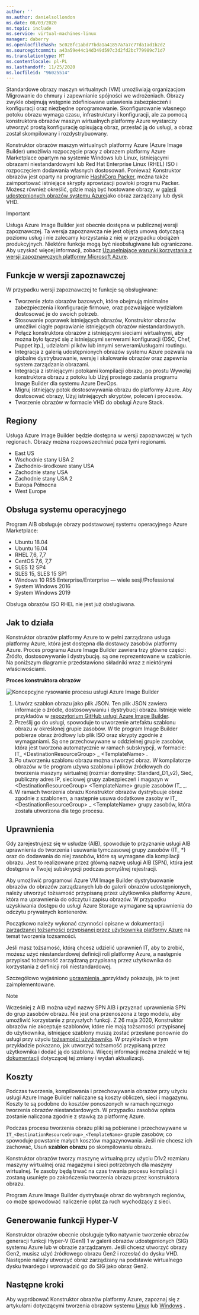 ```yaml
---
author: ''
ms.author: danielsollondon
ms.date: 08/03/2020
ms.topic: include
ms.service: virtual-machines-linux
manager: daberry
ms.openlocfilehash: 5c028fc1abd77bda1a41857a7a7c77da1ad1b2d2
ms.sourcegitcommit: a43a59e44c14d349d597c3d2fd2bc779989c71d7
ms.translationtype: MT
ms.contentlocale: pl-PL
ms.lasthandoff: 11/25/2020
ms.locfileid: "96025514"
---
```

Standardowe obrazy maszyn wirtualnych (VM) umożliwiają organizacjom Migrowanie do chmury i zapewnianie spójności we wdrożeniach. Obrazy zwykle obejmują wstępnie zdefiniowane ustawienia zabezpieczeń i konfiguracji oraz niezbędne oprogramowanie. Skonfigurowanie własnego potoku obrazu wymaga czasu, infrastruktury i konfiguracji, ale za pomocą konstruktora obrazów maszyn wirtualnych platformy Azure wystarczy utworzyć prostą konfigurację opisującą obraz, przesłać ją do usługi, a obraz został skompilowany i rozdystrybuowany.
 
Konstruktor obrazów maszyn wirtualnych platformy Azure (Azure Image Builder) umożliwia rozpoczęcie pracy z obrazem platformy Azure Marketplace opartym na systemie Windows lub Linux, istniejącymi obrazami niestandardowymi lub Red Hat Enterprise Linux (RHEL) ISO i rozpoczęciem dodawania własnych dostosowań. Ponieważ Konstruktor obrazów jest oparty na programie [HashiCorp Packer](https://packer.io/), można także zaimportować istniejące skrypty aprowizacji powłoki programu Packer. Możesz również określić, gdzie mają być hostowane obrazy, w [galerii udostępnionych obrazów systemu Azure](../articles/virtual-machines/windows/shared-image-galleries.md)jako obraz zarządzany lub dysk VHD.

> [!IMPORTANT]
> Usługa Azure Image Builder jest obecnie dostępna w publicznej wersji zapoznawczej.
> Ta wersja zapoznawcza nie jest objęta umową dotyczącą poziomu usług i nie zalecamy korzystania z niej w przypadku obciążeń produkcyjnych. Niektóre funkcje mogą być nieobsługiwane lub ograniczone. Aby uzyskać więcej informacji, zobacz [Uzupełniające warunki korzystania z wersji zapoznawczych platformy Microsoft Azure](https://azure.microsoft.com/support/legal/preview-supplemental-terms/).

## <a name="preview-features"></a>Funkcje w wersji zapoznawczej

W przypadku wersji zapoznawczej te funkcje są obsługiwane:

- Tworzenie złota obrazów bazowych, które obejmują minimalne zabezpieczenia i konfiguracje firmowe, oraz pozwalające wydziałom dostosować je do swoich potrzeb.
- Stosowanie poprawek istniejących obrazów, Konstruktor obrazów umożliwi ciągłe poprawianie istniejących obrazów niestandardowych.
- Połącz konstruktora obrazów z istniejącymi sieciami wirtualnymi, aby można było łączyć się z istniejącymi serwerami konfiguracji (DSC, Chef, Puppet itp.), udziałami plików lub innymi serwerami/usługami routingu.
- Integracja z galerią udostępnionych obrazów systemu Azure pozwala na globalne dystrybuowanie, wersję i skalowanie obrazów oraz zapewnia system zarządzania obrazami.
- Integracja z istniejącymi potokami kompilacji obrazu, po prostu Wywołaj konstruktora obrazu z potoku lub Użyj prostego zadania programu Image Builder dla systemu Azure DevOps.
- Migruj istniejący potok dostosowywania obrazu do platformy Azure. Aby dostosować obrazy, Użyj istniejących skryptów, poleceń i procesów.
- Tworzenie obrazów w formacie VHD do obsługi Azure Stack.
 

## <a name="regions"></a>Regiony
Usługa Azure Image Builder będzie dostępna w wersji zapoznawczej w tych regionach. Obrazy można rozpowszechniać poza tymi regionami.
- East US
- Wschodnie stany USA 2
- Zachodnio-środkowe stany USA
- Zachodnie stany USA
- Zachodnie stany USA 2
- Europa Północna
- West Europe

## <a name="os-support"></a>Obsługa systemu operacyjnego
Program AIB obsługuje obrazy podstawowej systemu operacyjnego Azure Marketplace:
- Ubuntu 18.04
- Ubuntu 16.04
- RHEL 7,6, 7,7
- CentOS 7,6, 7,7
- SLES 12 SP4
- SLES 15, SLES 15 SP1
- Windows 10 RS5 Enterprise/Enterprise — wiele sesji/Professional
- System Windows 2016
- System Windows 2019

Obsługa obrazów ISO RHEL nie jest już obsługiwana.

## <a name="how-it-works"></a>Jak to działa

Konstruktor obrazów platformy Azure to w pełni zarządzana usługa platformy Azure, która jest dostępna dla dostawcy zasobów platformy Azure. Proces programu Azure Image Builder zawiera trzy główne części: Źródło, dostosowywanie i dystrybucję. są one reprezentowane w szablonie. Na poniższym diagramie przedstawiono składniki wraz z niektórymi właściwościami. 
 

**Proces konstruktora obrazów** 

![Koncepcyjne rysowanie procesu usługi Azure Image Builder](./media/virtual-machines-image-builder-overview/image-builder-process.png)

1. Utwórz szablon obrazu jako plik JSON. Ten plik JSON zawiera informacje o źródle, dostosowywaniu i dystrybucji obrazu. Istnieje wiele przykładów w [repozytorium GitHub usługi Azure Image Builder](https://github.com/danielsollondon/azvmimagebuilder/tree/master/quickquickstarts).
1. Prześlij go do usługi, spowoduje to utworzenie artefaktu szablonu obrazu w określonej grupie zasobów. W tle program Image Builder pobierze obraz źródłowy lub plik ISO oraz skrypty zgodnie z wymaganiami. Są one przechowywane w oddzielnej grupie zasobów, która jest tworzona automatycznie w ramach subskrypcji, w formacie: IT_ \<DestinationResourceGroup> _ \<TemplateName> . 
1. Po utworzeniu szablonu obrazu można utworzyć obraz. W kompilatorze obrazów w tle program używa szablonu i plików źródłowych do tworzenia maszyny wirtualnej (rozmiar domyślny: Standard_D1_v2), Sieć, publiczny adres IP, sieciowej grupy zabezpieczeń i magazyn w \<DestinationResourceGroup> \<TemplateName> grupie zasobów IT_ _.
1. W ramach tworzenia obrazu Konstruktor obrazów dystrybuuje obraz zgodnie z szablonem, a następnie usuwa dodatkowe zasoby w IT_ \<DestinationResourceGroup> _ \<TemplateName> grupy zasobów, która została utworzona dla tego procesu.


## <a name="permissions"></a>Uprawnienia
Gdy zarejestrujesz się w usłudze (AIB), spowoduje to przyznanie usługi AIB uprawnienia do tworzenia i usuwania tymczasowej grupy zasobów (IT_ *) oraz do dodawania do niej zasobów, które są wymagane dla kompilacji obrazu. Jest to realizowane przez główną nazwę usługi AIB (SPN), która jest dostępna w Twojej subskrypcji podczas pomyślnej rejestracji.

Aby umożliwić programowi Azure VM Image Builder dystrybuowanie obrazów do obrazów zarządzanych lub do galerii obrazów udostępnionych, należy utworzyć tożsamość przypisaną przez użytkownika platformy Azure, która ma uprawnienia do odczytu i zapisu obrazów. W przypadku uzyskiwania dostępu do usługi Azure Storage wymagane są uprawnienia do odczytu prywatnych kontenerów.

Początkowo należy wykonać czynności opisane w dokumentacji [zarządzanej tożsamości przypisanej przez użytkownika platformy Azure](../articles/active-directory/managed-identities-azure-resources/how-to-manage-ua-identity-cli.md) na temat tworzenia tożsamości.

Jeśli masz tożsamość, którą chcesz udzielić uprawnień IT, aby to zrobić, możesz użyć niestandardowej definicji roli platformy Azure, a następnie przypisać tożsamość zarządzaną przypisaną przez użytkownika do korzystania z definicji roli niestandardowej.

Szczegółowo wyjaśniono [uprawnienia, a](https://github.com/danielsollondon/azvmimagebuilder/blob/master/aibPermissions.md#azure-vm-image-builder-permissions-explained-and-requirements)przykłady pokazują, jak to jest zaimplementowane.

> [!Note]
> Wcześniej z AIB można użyć nazwy SPN AIB i przyznać uprawnienia SPN do grup zasobów obrazu. Nie jest ona przenoszona z tego modelu, aby umożliwić korzystanie z przyszłych funkcji. Z 26 maja 2020, Konstruktor obrazów nie akceptuje szablonów, które nie mają tożsamości przypisanej do użytkownika, istniejące szablony muszą zostać przesłane ponownie do usługi przy użyciu [tożsamości użytkownika](../articles/virtual-machines/linux/image-builder-json.md?bc=%252fazure%252fvirtual-machines%252fwindows%252fbreadcrumb%252ftoc.json&toc=%252fazure%252fvirtual-machines%252fwindows%252ftoc.json#identity). W przykładach w tym przykładzie pokazano, jak utworzyć tożsamość przypisaną przez użytkownika i dodać ją do szablonu. Więcej informacji można znaleźć w tej [dokumentacji](https://github.com/danielsollondon/azvmimagebuilder#service-updates-and-latest-release-information) dotyczącej tej zmiany i wydań aktualizacji.

## <a name="costs"></a>Koszty
Podczas tworzenia, kompilowania i przechowywania obrazów przy użyciu usługi Azure Image Builder naliczane są koszty obliczeń, sieci i magazynu. Koszty te są podobne do kosztów ponoszonych w ramach ręcznego tworzenia obrazów niestandardowych. W przypadku zasobów opłata zostanie naliczona zgodnie z stawką za platformę Azure. 

Podczas procesu tworzenia obrazu pliki są pobierane i przechowywane w `IT_<DestinationResourceGroup>_<TemplateName>` grupie zasobów, co spowoduje powstanie małych kosztów magazynowania. Jeśli nie chcesz ich zachować, Usuń **szablon obrazu** po skompilowaniu obrazu.
 
Konstruktor obrazów tworzy maszynę wirtualną przy użyciu D1v2 rozmiaru maszyny wirtualnej oraz magazynu i sieci potrzebnych dla maszyny wirtualnej. Te zasoby będą trwać na czas trwania procesu kompilacji i zostaną usunięte po zakończeniu tworzenia obrazu przez konstruktora obrazu. 
 
Program Azure Image Builder dystrybuuje obraz do wybranych regionów, co może spowodować naliczenie opłat za ruch wychodzący z sieci.

## <a name="hyper-v-generation"></a>Generowanie funkcji Hyper-V
Konstruktor obrazów obecnie obsługuje tylko natywnie tworzenie obrazów generacji funkcji Hyper-V (Gen1) 1 w galerii obrazów udostępnionych (SIG) systemu Azure lub w obrazie zarządzanym. Jeśli chcesz utworzyć obrazy Gen2, musisz użyć źródłowego obrazu Gen2 i rozesłać do dysku VHD. Następnie należy utworzyć obraz zarządzany na podstawie wirtualnego dysku twardego i wprowadzić go do SIG jako obraz Gen2.
 
## <a name="next-steps"></a>Następne kroki 
 
Aby wypróbować Konstruktor obrazów platformy Azure, zapoznaj się z artykułami dotyczącymi tworzenia obrazów systemu [Linux](../articles/virtual-machines/linux/image-builder.md) lub [Windows](../articles/virtual-machines/windows/image-builder.md) .
